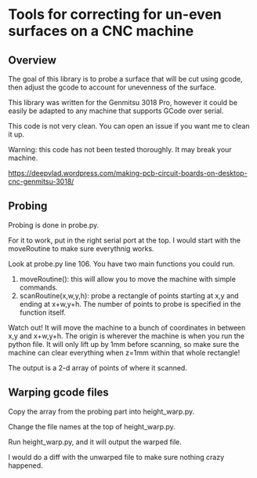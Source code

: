 # Tools for correcting for un-even surfaces on a CNC machine

## Overview

The goal of this library is to probe a surface that will be cut using gcode, then adjust the gcode to account for unevenness of the surface.

This library was written for the Genmitsu 3018 Pro, however it could be easily be adapted to any machine that supports GCode over serial.

This code is not very clean. You can open an issue if you want me to clean it up.

Warning: this code has not been tested thoroughly. It may break your machine.

https://deepvlad.wordpress.com/making-pcb-circuit-boards-on-desktop-cnc-genmitsu-3018/

## Probing

Probing is done in probe.py.

For it to work, put in the right serial port at the top. I would start with the moveRoutine to make sure everythnig works.

Look at probe.py line 106. You have two main functions you could run.

1) moveRoutine(): this will allow you to move the machine with simple commands.
2) scanRoutine(x,w,y,h): probe a rectangle of points starting at x,y and ending at x+w,y+h. The number of points to probe is specified in the function itself.

Watch out! It will move the machine to a bunch of coordinates in between x,y and x+w,y+h. The origin is wherever the machine is when you run the python file. It will only lift up by 1mm before scanning, so make sure the machine can clear everything when z=1mm within that whole rectangle!

The output is a 2-d array of points of where it scanned.

## Warping gcode files

Copy the array from the probing part into height_warp.py.

Change the file names at the top of height_warp.py.

Run height_warp.py, and it will output the warped file.

I would do a diff with the unwarped file to make sure nothing crazy happened.
